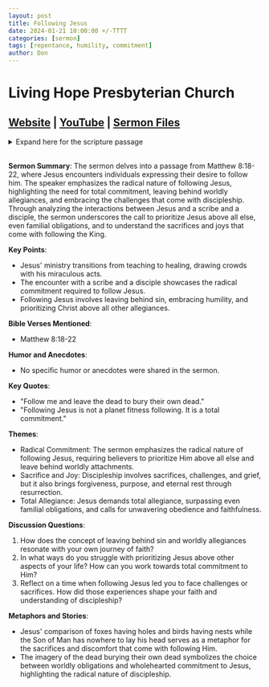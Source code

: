 ```yaml
---
layout: post
title: Following Jesus
date: 2024-01-21 10:00:00 +/-TTTT
categories: [sermon]
tags: [repentance, humility, commitment]
author: Don
---
```

# Living Hope Presbyterian Church 

## [Website](https://www.livinghopepresbyterian.org/) | [YouTube](https://www.youtube.com/@LivingHopePresbyterianChurch) | [Sermon Files](https://github.com/jobian-ai/LHP-Sermons/tree/main/sermons/2024/24-01-21)

<details closed>
  <summary>Expand here for the scripture passage</summary>
<br/><b>Matthew 8</b>
<br/><br/>
<i>18 Now when Jesus saw a crowd around him, he gave orders to go over to the other side. 19 And a scribe came up and said to him, “Teacher, I will follow you wherever you go.” 20 And Jesus said to him, “Foxes have holes, and birds of the air have nests, but the Son of Man has nowhere to lay his head.” 21 Another of the disciples said to him, “Lord, let me first go and bury my father.” 22 And Jesus said to him, “Follow me, and leave the dead to bury their own dead.”<br/><br/></i>

ESV: The Holy Bible, English Standard Version ©2011 Crossway Bibles, a division of Good News Publishers.  All rights reserved.
<br/><br/>
</details>
<br/>


**Sermon Summary**:
The sermon delves into a passage from Matthew 8:18-22, where Jesus encounters individuals expressing their desire to follow him. The speaker emphasizes the radical nature of following Jesus, highlighting the need for total commitment, leaving behind worldly allegiances, and embracing the challenges that come with discipleship. Through analyzing the interactions between Jesus and a scribe and a disciple, the sermon underscores the call to prioritize Jesus above all else, even familial obligations, and to understand the sacrifices and joys that come with following the King.

**Key Points**:
- Jesus' ministry transitions from teaching to healing, drawing crowds with his miraculous acts.
- The encounter with a scribe and a disciple showcases the radical commitment required to follow Jesus.
- Following Jesus involves leaving behind sin, embracing humility, and prioritizing Christ above all other allegiances.

**Bible Verses Mentioned**:
- Matthew 8:18-22

**Humor and Anecdotes**:
- No specific humor or anecdotes were shared in the sermon.

**Key Quotes**:
- "Follow me and leave the dead to bury their own dead."
- "Following Jesus is not a planet fitness following. It is a total commitment."

**Themes**:
- Radical Commitment: The sermon emphasizes the radical nature of following Jesus, requiring believers to prioritize Him above all else and leave behind worldly attachments.
- Sacrifice and Joy: Discipleship involves sacrifices, challenges, and grief, but it also brings forgiveness, purpose, and eternal rest through resurrection.
- Total Allegiance: Jesus demands total allegiance, surpassing even familial obligations, and calls for unwavering obedience and faithfulness.

**Discussion Questions**:
1. How does the concept of leaving behind sin and worldly allegiances resonate with your own journey of faith?
2. In what ways do you struggle with prioritizing Jesus above other aspects of your life? How can you work towards total commitment to Him?
3. Reflect on a time when following Jesus led you to face challenges or sacrifices. How did those experiences shape your faith and understanding of discipleship?

**Metaphors and Stories**:
- Jesus' comparison of foxes having holes and birds having nests while the Son of Man has nowhere to lay his head serves as a metaphor for the sacrifices and discomfort that come with following Him.
- The imagery of the dead burying their own dead symbolizes the choice between worldly obligations and wholehearted commitment to Jesus, highlighting the radical nature of discipleship.
